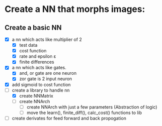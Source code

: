 # Create a NN that morphs images:

## Create a basic NN

- [x] a nn which acts like multiplier of 2
  - [x] test data
  - [x] cost function
  - [x] rate and epsilon ε
  - [x] finite differences
- [x] a nn which acts like gates.
  - [x] and, or gate are one neuron
  - [x] zor gate is 2 input neuron
- [x] add sigmoid to cost function
- [ ] create a library to handle nn
  - [x] create NNMatrix
  - [ ] create NNArch
    - [ ] create NNArch with just a few parameters (Abstraction of logic)
    - [ ] move the learn(), finite_diff(), calc_cost() functions to lib
- [ ] create derivates for feed forward and back propogation
